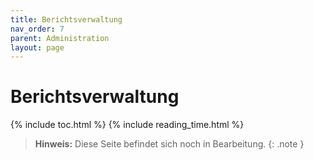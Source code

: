 ```yaml
---
title: Berichtsverwaltung
nav_order: 7
parent: Administration
layout: page
---
```


# Berichtsverwaltung
{% include toc.html %}
{% include reading_time.html %}

> **Hinweis:** Diese Seite befindet sich noch in Bearbeitung.
{: .note }
